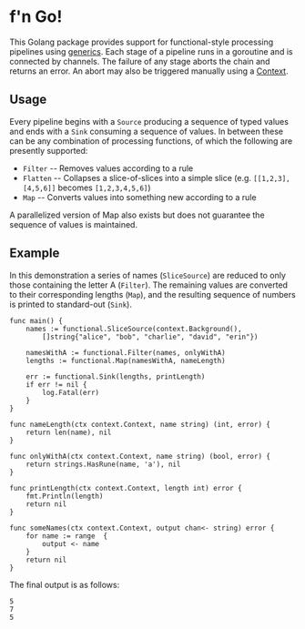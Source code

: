 # f'n Go!

This Golang package provides support for functional-style processing pipelines using [generics](https://go.dev/blog/intro-generics). Each stage of a pipeline runs in a goroutine and is connected by channels. The failure of any stage aborts the chain and returns an error. An abort may also be triggered manually using a [Context](https://pkg.go.dev/context).

## Usage

Every pipeline begins with a `Source` producing a sequence of typed values and ends with a `Sink` consuming a sequence of values. In between these can be any combination of processing functions, of which the following are presently supported:

- `Filter` -- Removes values according to a rule
- `Flatten` -- Collapses a slice-of-slices into a simple slice (e.g. `[[1,2,3],[4,5,6]]` becomes `[1,2,3,4,5,6]`)
- `Map` -- Converts values into something new according to a rule

A parallelized version of Map also exists but does not guarantee the sequence of values is maintained.

## Example

In this demonstration a series of names (`SliceSource`) are reduced to only those containing the letter A (`Filter`). The remaining values are converted to their corresponding lengths (`Map`), and the resulting sequence of numbers is printed to standard-out (`Sink`).

```
func main() {
    names := functional.SliceSource(context.Background(),
        []string{"alice", "bob", "charlie", "david", "erin"})

    namesWithA := functional.Filter(names, onlyWithA)
    lengths := functional.Map(namesWithA, nameLength)

    err := functional.Sink(lengths, printLength)
    if err != nil {
        log.Fatal(err)
    }
}

func nameLength(ctx context.Context, name string) (int, error) {
    return len(name), nil
}

func onlyWithA(ctx context.Context, name string) (bool, error) {
    return strings.HasRune(name, 'a'), nil
}

func printLength(ctx context.Context, length int) error {
    fmt.Println(length)
    return nil
}

func someNames(ctx context.Context, output chan<- string) error {
    for name := range  {
        output <- name
    }
    return nil
}
```

The final output is as follows:

```
5
7
5
```
